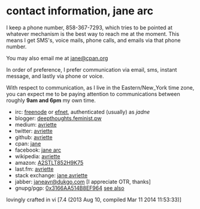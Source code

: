 contact information, jane arc
====
I keep a phone number, 858-367-7293, which tries to be pointed at whatever
mechanism is the best way to reach me at the moment. This means I get SMS&apos;s,
voice mails, phone calls, and emails via that phone number.

You may also email me at [jane@cpan.org](mailto:jane@cpan.org)

In order of preference, I prefer communication via email, sms, instant
message, and lastly via phone or voice.

With respect to communication, as I live in the Eastern/New_York time
zone, you can expect me to be paying attention to communications between
roughly **9am and 6pm** my own time.

* irc: [freenode](http://www.freenode.net/) or <a href="http://www.efnet.org/?module=servers">efnet</a>, authenticated (usually) as <i>jadne</i></li>
* blogger: [deepthoughts.feminist.pw](http://deepthoughts.feminist.pw/)
* medium: [avriette](https://medium.com/@avriette/)
* twitter: [avriette](https://twitter.com/avriette)
* github: [avriette](https://github.com/janearc)
* cpan: [jane](http://search.cpan.org/~jane/)
* facebook: [jane arc](https://www.facebook.com/janecodes)
* wikipedia: [avriette](https://en.wikipedia.org/wiki/User:Avriette)
* amazon: [A2STLT852H9K75](https://www.amazon.com/gp/pdp/profile/A2STLT852H9K75)
* last.fm: [avriette](http://www.last.fm/user/avriette)
* stack exchange: [jane avriette](https://stackexchange.com/users/3475447/jane-avriette?tab=accounts)
* jabber: janeavr@dukgo.com [I appreciate OTR, thanks]</li>
* gnupg/pgp: [0x3166AA514B8EF964](http://pgp.mit.edu/pks/lookup?op=get&amp;search=0x3166AA514B8EF964) [see also](https://github.com/avriette/misc/tree/master/gnupg_pubkeys)

lovingly crafted in vi [7.4 (2013 Aug 10, compiled Mar 11 2014 11:53:33)]
